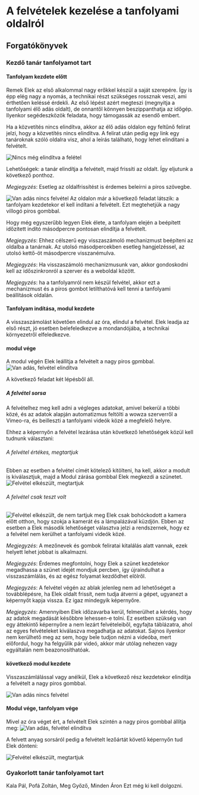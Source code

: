 # A felvételek kezelése a tanfolyami oldalról

## Forgatókönyvek

### Kezdő tanár tanfolyamot tart

#### Tanfolyam kezdete előtt
Remek Elek az első alkalommal nagy erőkkel készül a saját szerepére. Így is épp elég nagy a nyomás, a technikai részt szükséges rossznak veszi, ami érthetően keléssé érdekli. Az első lépést azért megteszi (megnyitja a tanfolyami élő adás oldalt), de onnantől könnyen beszippanthatja az időgép. Ilyenkor segédeszközök feladata, hogy támogassák az esendő embert.

Ha a közvetítés nincs elindítva, akkor az élő adás oldalon egy feltűnő felirat jelzi, hogy a közvetítés nincs elindítva. A felirat után pedig egy link egy tanároknak szóló oldalra visz, ahol a leírás található, hogy lehet elindítani a felvételt.

![Nincs még elindítva a felétel](/img/01-nincs-adas.png)

Lehetőségek: a tanár elindítja a felvételt, majd frissíti az oldalt. Így eljutunk a következő ponthoz.

*Megjegyzés*: Esetleg az oldalfrissítést is érdemes beleírni a piros szövegbe.

![Van adás nincs felvétel](/img/02-van-adas-nincs-felvetel.png)
Az oldalon már a következő feladat látszik: a tanfolyam kezdetekor el kell indítani a felvételt. Ezt megtehetjük a nagy villogó piros gombbal. 

Hogy még egyszerűbb legyen Elek élete, a tanfolyam elején a beépített időzített indító másodpercre pontosan elindítja a felvételt. 

*Megjegyzés*: Ehhez célszerű egy visszaszámoló mechanizmust beépíteni az oldalba a tanárnak. Az utolsó másodpercekben esetleg hangjelzéssel, az utolsó kettő-öt másodpercre visszanémulva.

*Megjegyzés*: Ha visszaszámoló mechanizmusunk van, akkor gondoskodni kell az időszinkronról a szerver és a weboldal között.

*Megjegyzés*: ha a tanfolyamról nem készül felvétel, akkor ezt a mechanizmust és a piros gombot letilthatóvá kell tenni a tanfolyami beállítások oldalán.

#### Tanfolyam indítása, modul kezdete

A visszaszámolást követően elindul az óra, elindul a felvétel. Elek leadja az első részt, jó esetben belefeledkezve a mondandójába, a technikai környezetről elfeledkezve. 

#### modul vége
A modul végén Elek leállítja a felvételt a nagy piros gpmbbal. 
![Van adás, felvétel elindítva](/img/03-van-adas-van-felvetel.png)

A következő feladat két lépésből áll. 

##### A felvétel sorsa

A felvételhez meg kell adni a végleges adatokat, amivel bekerül a többi közé, és az adatok alapján automatizmus feltölti a wowza szerverről a Vimeo-ra, és beilleszti a tanfolyami videók közé a megfelelő helyre.

Ehhez a képernyőn a felvétel lezárása után következő lehetőségek közül kell tudnunk választani:

###### A felvétel értékes, megtartjuk
Ebben az esetben a felvétel címét kötelező kitölteni, ha kell, akkor a modult is kiválasztjuk, majd a Modul zárása gombbal Elek megkezdi a szünetet.
![Felvétel elkészült, megtartjuk](/img/04-felvetel-utan-megtartjuk.png)

###### A felvétel csak teszt volt
![Felvétel elkészült, de nem tartjuk meg](/img/05-felvetel-utan-nem-tartjuk-meg.png)
Elek csak bohóckodott a kamera előtt otthon, hogy szokja a kamerát és a lámpalázával küzdjön. Ebben az esetben a Elek második lehetőséget választva jelzi a rendszernek, hogy ez a felvétel nem kerülhet a tanfolyami videók közé.

*Megjegyzés*: A mezőnevek és gombok feliratai kitalálás alatt vannak, ezek helyett lehet jobbat is alkalmazni.

*Megjegyzés*: Érdemes megfontolni, hogy Elek a szünet kezdetekor megadhassa a szünet idejét mondjuk percben, így újraindulhat a visszaszámlálás, és az egész folyamat kezdődhet elölről.

*Megjegyzés*: A felvétel végén az ablak jelenleg nem ad lehetőséget a továbblépésre, ha Elek oldalt frissít, nem tudja átverni a gépet, ugyanezt a képernyőt kapja vissza. Ez igaz mindegyik képernyőre.

*Megjegyzés*: Amennyiben Elek időzavarba kerül, felmerülhet a kérdés, hogy az adatok megadását későbbre lehessen-e tolni. Ez esetben szükség van egy áttekintő képernyőre a nem lezárt felvételeiből, egyfajta táblázatra, ahol az egyes felvételeket kiválaszva megadhatja az adatokat. Sajnos ilyenkor nem kerülhető meg az sem, hogy bele tudjon nézni a videóba, mert előfordul, hogy ha felgyűlik pár videó, akkor már utólag nehezen vagy egyáltalán nem beazonosíthatóak.

#### következő modul kezdete
Visszaszámlálással vagy anélkül, Elek a következő rész kezdetekor elindítja a felvételt a nagy piros gombbal.

![Van adás nincs felvétel](/img/02-van-adas-nincs-felvetel.png)

#### Modul vége, tanfolyam vége
Mivel az óra véget ért, a felvételt Elek szintén a nagy piros gombbal állítja meg:
![Van adás, felvétel elindítva](/img/03-van-adas-van-felvetel.png)

A felvett anyag sorsáról pedig a felvételt lezőártát követő képernyőn tud Elek dönteni:

![Felvétel elkészült, megtartjuk](/img/04-felvetel-utan-megtartjuk.png)


### Gyakorlott tanár tanfolyamot tart
Kala Pál, Pofá Zoltán, Meg Győző, Minden Áron
Ezt még ki kell dolgozni.







